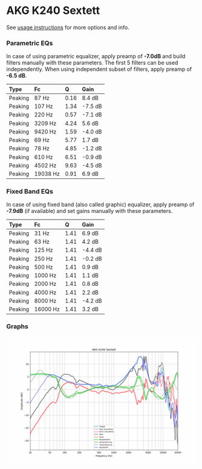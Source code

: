 # AKG K240 Sextett
See [usage instructions](https://github.com/jaakkopasanen/AutoEq#usage) for more options and info.

### Parametric EQs
In case of using parametric equalizer, apply preamp of **-7.0dB** and build filters manually
with these parameters. The first 5 filters can be used independently.
When using independent subset of filters, apply preamp of **-6.5 dB**.

| Type    | Fc       |    Q | Gain    |
|:--------|:---------|:-----|:--------|
| Peaking | 87 Hz    | 0.16 | 8.4 dB  |
| Peaking | 107 Hz   | 1.34 | -7.5 dB |
| Peaking | 220 Hz   | 0.57 | -7.1 dB |
| Peaking | 3209 Hz  | 4.24 | 5.6 dB  |
| Peaking | 9420 Hz  | 1.59 | -4.0 dB |
| Peaking | 69 Hz    | 5.77 | 1.7 dB  |
| Peaking | 78 Hz    | 4.85 | -1.2 dB |
| Peaking | 610 Hz   | 6.51 | -0.9 dB |
| Peaking | 4502 Hz  | 9.63 | -4.5 dB |
| Peaking | 19038 Hz | 0.91 | 6.9 dB  |

### Fixed Band EQs
In case of using fixed band (also called graphic) equalizer, apply preamp of **-7.9dB**
(if available) and set gains manually with these parameters.

| Type    | Fc       |    Q | Gain    |
|:--------|:---------|:-----|:--------|
| Peaking | 31 Hz    | 1.41 | 6.9 dB  |
| Peaking | 63 Hz    | 1.41 | 4.2 dB  |
| Peaking | 125 Hz   | 1.41 | -4.4 dB |
| Peaking | 250 Hz   | 1.41 | -0.2 dB |
| Peaking | 500 Hz   | 1.41 | 0.9 dB  |
| Peaking | 1000 Hz  | 1.41 | 1.1 dB  |
| Peaking | 2000 Hz  | 1.41 | 0.8 dB  |
| Peaking | 4000 Hz  | 1.41 | 2.2 dB  |
| Peaking | 8000 Hz  | 1.41 | -4.2 dB |
| Peaking | 16000 Hz | 1.41 | 3.2 dB  |

### Graphs
![](./AKG%20K240%20Sextett.png)